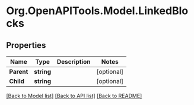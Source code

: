 
# Org.OpenAPITools.Model.LinkedBlocks

## Properties

Name | Type | Description | Notes
------------ | ------------- | ------------- | -------------
**Parent** | **string** |  | [optional] 
**Child** | **string** |  | [optional] 

[[Back to Model list]](../README.md#documentation-for-models)
[[Back to API list]](../README.md#documentation-for-api-endpoints)
[[Back to README]](../README.md)

